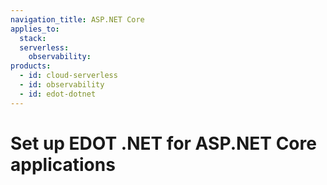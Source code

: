 ```yaml
---
navigation_title: ASP.NET Core
applies_to:
  stack:
  serverless:
    observability:
products:
  - id: cloud-serverless
  - id: observability
  - id: edot-dotnet
---
```


# Set up EDOT .NET for ASP.NET Core applications

